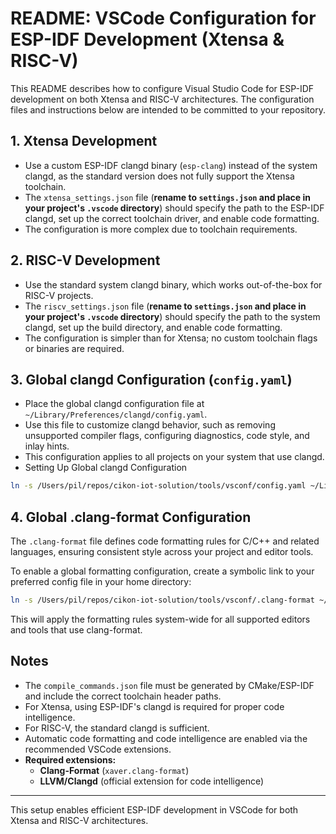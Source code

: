 # README: VSCode Configuration for ESP-IDF Development (Xtensa & RISC-V)

This README describes how to configure Visual Studio Code for ESP-IDF development on both Xtensa and RISC-V architectures. The configuration files and instructions below are intended to be committed to your repository.

## 1. Xtensa Development

- Use a custom ESP-IDF clangd binary (`esp-clang`) instead of the system clangd, as the standard version does not fully support the Xtensa toolchain.
- The `xtensa_settings.json` file (**rename to `settings.json` and place in your project's `.vscode` directory**) should specify the path to the ESP-IDF clangd, set up the correct toolchain driver, and enable code formatting.
- The configuration is more complex due to toolchain requirements.

## 2. RISC-V Development

- Use the standard system clangd binary, which works out-of-the-box for RISC-V projects.
- The `riscv_settings.json` file (**rename to `settings.json` and place in your project's `.vscode` directory**) should specify the path to the system clangd, set up the build directory, and enable code formatting.
- The configuration is simpler than for Xtensa; no custom toolchain flags or binaries are required.

## 3. Global clangd Configuration (`config.yaml`)

- Place the global clangd configuration file at `~/Library/Preferences/clangd/config.yaml`.
- Use this file to customize clangd behavior, such as removing unsupported compiler flags, configuring diagnostics, code style, and inlay hints.
- This configuration applies to all projects on your system that use clangd.
- Setting Up Global clangd Configuration
```sh
ln -s /Users/pil/repos/cikon-iot-solution/tools/vsconf/config.yaml ~/Library/Preferences/clangd/config.yaml
```
## 4. Global .clang-format Configuration

The `.clang-format` file defines code formatting rules for C/C++ and related languages, ensuring consistent style across your project and editor tools.

To enable a global formatting configuration, create a symbolic link to your preferred config file in your home directory:

```sh
ln -s /Users/pil/repos/cikon-iot-solution/tools/vsconf/.clang-format ~/.clang-format
```

This will apply the formatting rules system-wide for all supported editors and tools that use clang-format.

## Notes

- The `compile_commands.json` file must be generated by CMake/ESP-IDF and include the correct toolchain header paths.
- For Xtensa, using ESP-IDF's clangd is required for proper code intelligence.
- For RISC-V, the standard clangd is sufficient.
- Automatic code formatting and code intelligence are enabled via the recommended VSCode extensions.
- **Required extensions:**  
  - **Clang-Format** (`xaver.clang-format`)  
  - **LLVM/Clangd** (official extension for code intelligence)

---
This setup enables efficient ESP-IDF development in VSCode for both Xtensa and RISC-V architectures.
